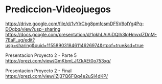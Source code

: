 # Prediccion-Videojuegos

https://drive.google.com/file/d/1vYlrCbg8pmfcsmDF5V6olYg4Pq-DOqbq/view?usp=sharing
https://docs.google.com/presentation/d/1pkhLAiAiDQIh3lqHmvxlZDnM-7EaF_ug/edit?usp=sharing&ouid=115589031846114626974&rtpof=true&sd=true

Presentacion Proyecto 2 - Parte 5
https://prezi.com/view/GmKbmLJfZkAEt0o753xq/

Presentacion Proyecto 2 - Final
https://prezi.com/view/IZj37Q6FQq4e2uSI4dKP/
